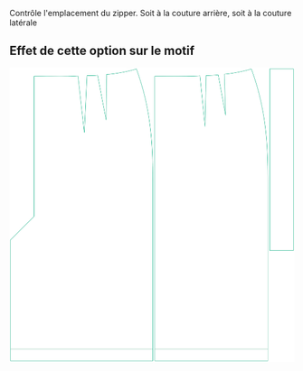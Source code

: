 Contrôle l'emplacement du zipper. Soit à la couture arrière, soit à la couture latérale



## Effet de cette option sur le motif
![Cette image montre l'effet de cette option en superposant plusieurs variantes qui ont une valeur différente pour cette option](penelope_zipperlocation_sample.svg "Effet de cette option sur le motif")